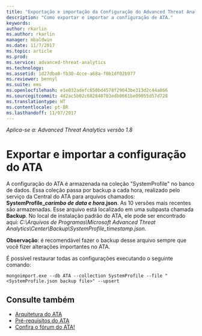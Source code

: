```yaml
---
title: "Exportação e importação da Configuração do Advanced Threat Analytics | Microsoft Docs"
description: "Como exportar e importar a configuração de ATA."
keywords: 
author: rkarlin
ms.author: rkarlin
manager: mbaldwin
ms.date: 11/7/2017
ms.topic: article
ms.prod: 
ms.service: advanced-threat-analytics
ms.technology: 
ms.assetid: 1d27dba8-fb30-4cce-a68a-f0b1df02b977
ms.reviewer: bennyl
ms.suite: ems
ms.openlocfilehash: e1e032adefc650bd4578f29043be313d2c44a866
ms.sourcegitcommit: 4d2ac5b02c682840703edb0661be09055d57d728
ms.translationtype: HT
ms.contentlocale: pt-BR
ms.lasthandoff: 11/07/2017
---
```

*Aplica-se a: Advanced Threat Analytics versão 1.8*



# <a name="export-and-import-the-ata-configuration"></a>Exportar e importar a configuração do ATA
A configuração do ATA é armazenada na coleção "SystemProfile" no banco de dados.
Essa coleção passa por backup a cada hora, realizado pelo serviço da Central do ATA para arquivos chamados: **SystemProfile_*carimbo de data e hora*.json**. As 10 versões mais recentes são armazenadas. Esse arquivo está localizado em uma subpasta chamada **Backup**. No local de instalação padrão do ATA, ele pode ser encontrado aqui: *C:\Arquivos de Programas\Microsoft Advanced Threat Analytics\Center\Backup\SystemProfile_*timestamp*.json*. 

**Observação**: é recomendável fazer o backup desse arquivo sempre que você fizer alterações importantes no ATA.

É possível restaurar todas as configurações executando o seguinte comando:

`mongoimport.exe --db ATA --collection SystemProfile --file "<SystemProfile.json backup file>" --upsert`

## <a name="see-also"></a>Consulte também
- [Arquitetura do ATA](ata-architecture.md)
- [Pré-requisitos do ATA](ata-prerequisites.md)
- [Confira o fórum do ATA!](https://social.technet.microsoft.com/Forums/security/home?forum=mata)

